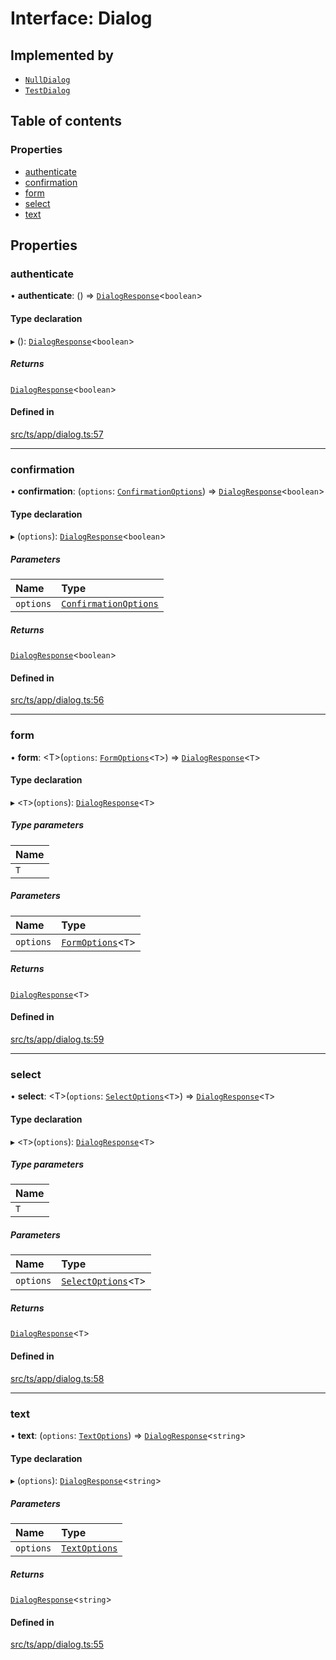 # Interface: Dialog

## Implemented by

- [`NullDialog`](../classes/NullDialog.md)
- [`TestDialog`](../classes/TestDialog.md)

## Table of contents

### Properties

- [authenticate](Dialog.md#authenticate)
- [confirmation](Dialog.md#confirmation)
- [form](Dialog.md#form)
- [select](Dialog.md#select)
- [text](Dialog.md#text)

## Properties

### authenticate

• **authenticate**: () => [`DialogResponse`](../API.md#dialogresponse)<`boolean`\>

#### Type declaration

▸ (): [`DialogResponse`](../API.md#dialogresponse)<`boolean`\>

##### Returns

[`DialogResponse`](../API.md#dialogresponse)<`boolean`\>

#### Defined in

[src/ts/app/dialog.ts:57](https://gitlab.com/i3-market/code/wp3/t3.2/i3m-wallet-monorepo/-/blob/b55ce2a/packages/base-wallet/src/ts/app/dialog.ts#L57)

___

### confirmation

• **confirmation**: (`options`: [`ConfirmationOptions`](ConfirmationOptions.md)) => [`DialogResponse`](../API.md#dialogresponse)<`boolean`\>

#### Type declaration

▸ (`options`): [`DialogResponse`](../API.md#dialogresponse)<`boolean`\>

##### Parameters

| Name | Type |
| :------ | :------ |
| `options` | [`ConfirmationOptions`](ConfirmationOptions.md) |

##### Returns

[`DialogResponse`](../API.md#dialogresponse)<`boolean`\>

#### Defined in

[src/ts/app/dialog.ts:56](https://gitlab.com/i3-market/code/wp3/t3.2/i3m-wallet-monorepo/-/blob/b55ce2a/packages/base-wallet/src/ts/app/dialog.ts#L56)

___

### form

• **form**: <T\>(`options`: [`FormOptions`](FormOptions.md)<`T`\>) => [`DialogResponse`](../API.md#dialogresponse)<`T`\>

#### Type declaration

▸ <`T`\>(`options`): [`DialogResponse`](../API.md#dialogresponse)<`T`\>

##### Type parameters

| Name |
| :------ |
| `T` |

##### Parameters

| Name | Type |
| :------ | :------ |
| `options` | [`FormOptions`](FormOptions.md)<`T`\> |

##### Returns

[`DialogResponse`](../API.md#dialogresponse)<`T`\>

#### Defined in

[src/ts/app/dialog.ts:59](https://gitlab.com/i3-market/code/wp3/t3.2/i3m-wallet-monorepo/-/blob/b55ce2a/packages/base-wallet/src/ts/app/dialog.ts#L59)

___

### select

• **select**: <T\>(`options`: [`SelectOptions`](SelectOptions.md)<`T`\>) => [`DialogResponse`](../API.md#dialogresponse)<`T`\>

#### Type declaration

▸ <`T`\>(`options`): [`DialogResponse`](../API.md#dialogresponse)<`T`\>

##### Type parameters

| Name |
| :------ |
| `T` |

##### Parameters

| Name | Type |
| :------ | :------ |
| `options` | [`SelectOptions`](SelectOptions.md)<`T`\> |

##### Returns

[`DialogResponse`](../API.md#dialogresponse)<`T`\>

#### Defined in

[src/ts/app/dialog.ts:58](https://gitlab.com/i3-market/code/wp3/t3.2/i3m-wallet-monorepo/-/blob/b55ce2a/packages/base-wallet/src/ts/app/dialog.ts#L58)

___

### text

• **text**: (`options`: [`TextOptions`](TextOptions.md)) => [`DialogResponse`](../API.md#dialogresponse)<`string`\>

#### Type declaration

▸ (`options`): [`DialogResponse`](../API.md#dialogresponse)<`string`\>

##### Parameters

| Name | Type |
| :------ | :------ |
| `options` | [`TextOptions`](TextOptions.md) |

##### Returns

[`DialogResponse`](../API.md#dialogresponse)<`string`\>

#### Defined in

[src/ts/app/dialog.ts:55](https://gitlab.com/i3-market/code/wp3/t3.2/i3m-wallet-monorepo/-/blob/b55ce2a/packages/base-wallet/src/ts/app/dialog.ts#L55)
